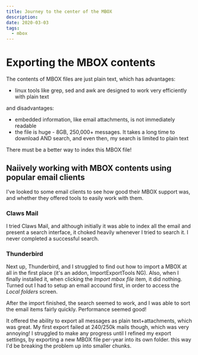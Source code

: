 ```yaml
---
title: Journey to the center of the MBOX
description:
date: 2020-03-03
tags:
  - mbox
---
```


# Exporting the MBOX contents

The contents of MBOX files are just plain text, which has advantages:

- linux tools like grep, sed and awk are designed to work very efficiently with
plain text

and disadvantages:

- embedded information, like email attachments, is not immediately readable
- the file is huge - 8GB, 250,000+ messages. It takes a long time to download
AND search, and even then, my search is limited to plain text

There must be a better way to index this MBOX file!

## Naiively working with MBOX contents using popular email clients

I've looked to some email clients to see how good their MBOX support was, and
whether they offered tools to easily work with them.

### Claws Mail

I tried Claws Mail, and although initially it was able to index all the email and
present a search interface, it choked heavily whenever I tried to
search it. I never completed a successful search.

### Thunderbird

Next up, Thunderbird, and I struggled to find out how to import a MBOX at all in the first place (it's an addon, ImportExportTools NG).
Also, when I finally installed it, when clicking the _Import mbox file_ item, it did nothing. Turned out I had to setup an email accound first, in order
to access the _Local folders_ screen.

After the import finished, the search seemed to work, and I was able to sort the email items fairly quickly. Performance seemed good!

It offered the ability to export all messages as plain text+attachments, which was great. My first export failed at 240/250k mails though, which was very
annoying! I struggled to make any progress until I refined my export settings, by exporting a new MBOX file per-year into its own folder. this
way I'd be breaking the problem up into smaller chunks.


